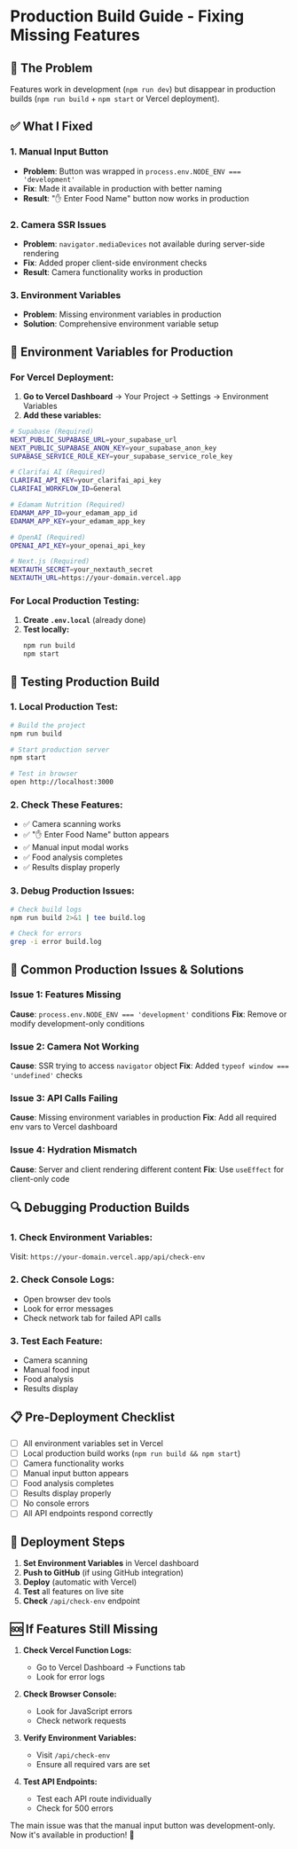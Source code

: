 # Production Build Guide - Fixing Missing Features

## 🚨 The Problem
Features work in development (`npm run dev`) but disappear in production builds (`npm run build` + `npm start` or Vercel deployment).

## ✅ What I Fixed

### 1. **Manual Input Button** 
- **Problem**: Button was wrapped in `process.env.NODE_ENV === 'development'`
- **Fix**: Made it available in production with better naming
- **Result**: "✋ Enter Food Name" button now works in production

### 2. **Camera SSR Issues**
- **Problem**: `navigator.mediaDevices` not available during server-side rendering
- **Fix**: Added proper client-side environment checks
- **Result**: Camera functionality works in production

### 3. **Environment Variables**
- **Problem**: Missing environment variables in production
- **Solution**: Comprehensive environment variable setup

## 🔧 Environment Variables for Production

### For Vercel Deployment:

1. **Go to Vercel Dashboard** → Your Project → Settings → Environment Variables
2. **Add these variables:**

```bash
# Supabase (Required)
NEXT_PUBLIC_SUPABASE_URL=your_supabase_url
NEXT_PUBLIC_SUPABASE_ANON_KEY=your_supabase_anon_key
SUPABASE_SERVICE_ROLE_KEY=your_supabase_service_role_key

# Clarifai AI (Required)
CLARIFAI_API_KEY=your_clarifai_api_key
CLARIFAI_WORKFLOW_ID=General

# Edamam Nutrition (Required)
EDAMAM_APP_ID=your_edamam_app_id
EDAMAM_APP_KEY=your_edamam_app_key

# OpenAI (Required)
OPENAI_API_KEY=your_openai_api_key

# Next.js (Required)
NEXTAUTH_SECRET=your_nextauth_secret
NEXTAUTH_URL=https://your-domain.vercel.app
```

### For Local Production Testing:

1. **Create `.env.local`** (already done)
2. **Test locally:**
   ```bash
   npm run build
   npm start
   ```

## 🧪 Testing Production Build

### 1. **Local Production Test:**
```bash
# Build the project
npm run build

# Start production server
npm start

# Test in browser
open http://localhost:3000
```

### 2. **Check These Features:**
- ✅ Camera scanning works
- ✅ "✋ Enter Food Name" button appears
- ✅ Manual input modal works
- ✅ Food analysis completes
- ✅ Results display properly

### 3. **Debug Production Issues:**
```bash
# Check build logs
npm run build 2>&1 | tee build.log

# Check for errors
grep -i error build.log
```

## 🐛 Common Production Issues & Solutions

### Issue 1: Features Missing
**Cause**: `process.env.NODE_ENV === 'development'` conditions
**Fix**: Remove or modify development-only conditions

### Issue 2: Camera Not Working
**Cause**: SSR trying to access `navigator` object
**Fix**: Added `typeof window === 'undefined'` checks

### Issue 3: API Calls Failing
**Cause**: Missing environment variables in production
**Fix**: Add all required env vars to Vercel dashboard

### Issue 4: Hydration Mismatch
**Cause**: Server and client rendering different content
**Fix**: Use `useEffect` for client-only code

## 🔍 Debugging Production Builds

### 1. **Check Environment Variables:**
Visit: `https://your-domain.vercel.app/api/check-env`

### 2. **Check Console Logs:**
- Open browser dev tools
- Look for error messages
- Check network tab for failed API calls

### 3. **Test Each Feature:**
- Camera scanning
- Manual food input
- Food analysis
- Results display

## 📋 Pre-Deployment Checklist

- [ ] All environment variables set in Vercel
- [ ] Local production build works (`npm run build && npm start`)
- [ ] Camera functionality works
- [ ] Manual input button appears
- [ ] Food analysis completes
- [ ] Results display properly
- [ ] No console errors
- [ ] All API endpoints respond correctly

## 🚀 Deployment Steps

1. **Set Environment Variables** in Vercel dashboard
2. **Push to GitHub** (if using GitHub integration)
3. **Deploy** (automatic with Vercel)
4. **Test** all features on live site
5. **Check** `/api/check-env` endpoint

## 🆘 If Features Still Missing

1. **Check Vercel Function Logs:**
   - Go to Vercel Dashboard → Functions tab
   - Look for error logs

2. **Check Browser Console:**
   - Look for JavaScript errors
   - Check network requests

3. **Verify Environment Variables:**
   - Visit `/api/check-env`
   - Ensure all required vars are set

4. **Test API Endpoints:**
   - Test each API route individually
   - Check for 500 errors

The main issue was that the manual input button was development-only. Now it's available in production! 🎉
